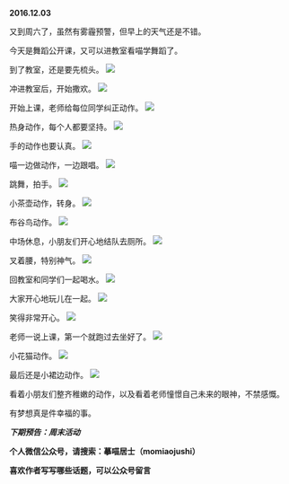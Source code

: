
**2016.12.03**

又到周六了，虽然有雾霾预警，但早上的天气还是不错。

今天是舞蹈公开课，又可以进教室看喵学舞蹈了。

到了教室，还是要先梳头。
![](https://mmbiz.qlogo.cn/mmbiz_jpg/uDI3FLln00ZxkEE5khS2JfNicwanPjwwddA9pXlKHyCPrFZcMwibRuJRp8egkH582DqdZPyyfpb2jUXc7LojvDUA/0?wx_fmt=jpeg)


冲进教室后，开始撒欢。
![](https://mmbiz.qlogo.cn/mmbiz_jpg/uDI3FLln00ZxkEE5khS2JfNicwanPjwwdneCIlj2c5GvYAYbkSwnO80NTKxOicxMSCTcuZrCle4leFjMQcvZzoeA/0?wx_fmt=jpeg)


开始上课，老师给每位同学纠正动作。
![](https://mmbiz.qlogo.cn/mmbiz_jpg/uDI3FLln00ZxkEE5khS2JfNicwanPjwwduwm89uDia7r5cGUEmjTwSFhSRlvG7613dwondHuNzGiavUsbKfc4EmNw/0?wx_fmt=jpeg)


热身动作，每个人都要坚持。
![](https://mmbiz.qlogo.cn/mmbiz_jpg/uDI3FLln00ZxkEE5khS2JfNicwanPjwwd9mv5D0ic3lAYgjjQqC4sQwy7hUoyT2UpaB3K3DHMpVqkicnTicUmIKryQ/0?wx_fmt=jpeg)


手的动作也要认真。
![](https://mmbiz.qlogo.cn/mmbiz_jpg/uDI3FLln00ZxkEE5khS2JfNicwanPjwwdv7e0lcAVcvKhRk6M5Ch4cLd4zMgsJGgpMMwOCm2fvgbmPu27Jh8ONA/0?wx_fmt=jpeg)


喵一边做动作，一边跟唱。
![](https://mmbiz.qlogo.cn/mmbiz_jpg/uDI3FLln00ZxkEE5khS2JfNicwanPjwwd5Lk2xgqgwqeIkAel5J8CWrUprLwicpjhSu7iaQ3BY3XyOG2iau0vlaTxA/0?wx_fmt=jpeg)


跳舞，拍手。
![](https://mmbiz.qlogo.cn/mmbiz_jpg/uDI3FLln00ZxkEE5khS2JfNicwanPjwwdYj9mKBJ8ZRHWqibc1Uc67WC3NO0LibefnJZoglPoka0TV63cFicib9pJNA/0?wx_fmt=jpeg)


小茶壶动作，转身。
![](https://mmbiz.qlogo.cn/mmbiz_jpg/uDI3FLln00ZxkEE5khS2JfNicwanPjwwdLzcf5jsiaWibIzfNSDlUIh9iasfic0a0oL4LViaId8LyTUF4DuSdla02icBA/0?wx_fmt=jpeg)


布谷鸟动作。
![](https://mmbiz.qlogo.cn/mmbiz_jpg/uDI3FLln00ZxkEE5khS2JfNicwanPjwwdzl7slvCq9XacKpSwn1jRicic4JacFm7gTE4Y41RQOKTjpz09xgRZa3LA/0?wx_fmt=jpeg)


中场休息，小朋友们开心地结队去厕所。
![](https://mmbiz.qlogo.cn/mmbiz_jpg/uDI3FLln00ZxkEE5khS2JfNicwanPjwwdhUw7EjUicx9X2eFfduiaLAlhTIia5CT6XCggTficiadOjRoH4FuowxRR3GQ/0?wx_fmt=jpeg)


叉着腰，特别神气。
![](https://mmbiz.qlogo.cn/mmbiz_jpg/uDI3FLln00ZxkEE5khS2JfNicwanPjwwdXia0Qreq2uviaMgAC8UpV9ibgstFAxbBINibotvvia3x7CBoVVF2oAwO9AA/0?wx_fmt=jpeg)


回教室和同学们一起喝水。
![](https://mmbiz.qlogo.cn/mmbiz_jpg/uDI3FLln00ZxkEE5khS2JfNicwanPjwwdrO2VgQr7kaFibKse5YTJTI8Y1VIdhP1FcK95AhTwXZ5icqYhJHIm2tMw/0?wx_fmt=jpeg)


大家开心地玩儿在一起。
![](https://mmbiz.qlogo.cn/mmbiz_jpg/uDI3FLln00ZxkEE5khS2JfNicwanPjwwd4M0ppDzYPDVFTuQZdP0gPOX6IsiaXP7tQAoW5G8cibcNgqPoGS3kpxaw/0?wx_fmt=jpeg)


笑得非常开心。
![](https://mmbiz.qlogo.cn/mmbiz_jpg/uDI3FLln00ZxkEE5khS2JfNicwanPjwwd9vz2923bsuspDPPa6HgtvzE2G6T88SenzrdHpDed4Tibmcqz7rYttgA/0?wx_fmt=jpeg)


老师一说上课，第一个就跑过去坐好了。
![](https://mmbiz.qlogo.cn/mmbiz_jpg/uDI3FLln00ZxkEE5khS2JfNicwanPjwwd0TTx4lf0ZViaYsJKVKibbBSM8yQVzkeO28vaib9oib3WV3q6vypGFmDEsw/0?wx_fmt=jpeg)


小花猫动作。
![](https://mmbiz.qlogo.cn/mmbiz_jpg/uDI3FLln00ZxkEE5khS2JfNicwanPjwwdqhqhlj4qJ66zn5ylRTVxjsl8LiaEUZml8ic9hPYxrxHOqe4pMDze6z2w/0?wx_fmt=jpeg)


最后还是小裙边动作。
![](https://mmbiz.qlogo.cn/mmbiz_jpg/uDI3FLln00ZxkEE5khS2JfNicwanPjwwdxu8ECbtGiaOXWbgs5q0lmFOcTMBE2icXeltBxKqpLAeweTtDxHnuk7Cw/0?wx_fmt=jpeg)


看着小朋友们整齐稚嫩的动作，以及看着老师憧憬自己未来的眼神，不禁感慨。

有梦想真是件幸福的事。


***下期预告：周末活动***


**个人微信公众号，请搜索：摹喵居士（momiaojushi）**

**喜欢作者写写哪些话题，可以公众号留言**
